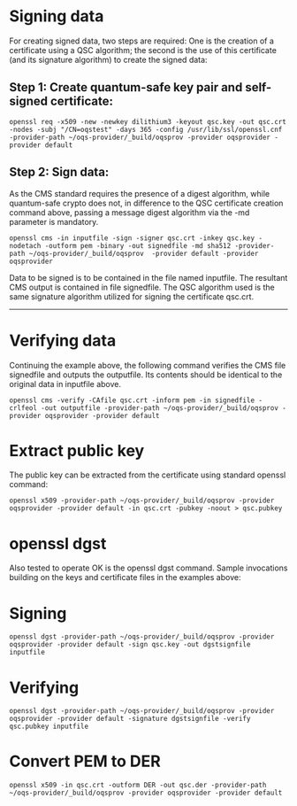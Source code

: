 # Signing data

For creating signed data, two steps are required: One is the creation of a certificate using a QSC algorithm; the second is the use of this certificate (and its signature algorithm) to create the signed data:

## Step 1: Create quantum-safe key pair and self-signed certificate:

```
openssl req -x509 -new -newkey dilithium3 -keyout qsc.key -out qsc.crt -nodes -subj "/CN=oqstest" -days 365 -config /usr/lib/ssl/openssl.cnf -provider-path ~/oqs-provider/_build/oqsprov -provider oqsprovider -provider default
```

## Step 2: Sign data:

As the CMS standard requires the presence of a digest algorithm, while quantum-safe crypto does not, in difference to the QSC certificate creation command above, passing a message digest algorithm via the -md parameter is mandatory.

```
openssl cms -in inputfile -sign -signer qsc.crt -inkey qsc.key -nodetach -outform pem -binary -out signedfile -md sha512 -provider-path ~/oqs-provider/_build/oqsprov  -provider default -provider oqsprovider
```

Data to be signed is to be contained in the file named inputfile. The resultant CMS output is contained in file signedfile. The QSC algorithm used is the same signature algorithm utilized for signing the certificate qsc.crt.

---------------------

# Verifying data

Continuing the example above, the following command verifies the CMS file signedfile and outputs the outputfile. Its contents should be identical to the original data in inputfile above.

```
openssl cms -verify -CAfile qsc.crt -inform pem -in signedfile -crlfeol -out outputfile -provider-path ~/oqs-provider/_build/oqsprov -provider oqsprovider -provider default
```

# Extract public key

The public key can be extracted from the certificate using standard openssl command:

```
openssl x509 -provider-path ~/oqs-provider/_build/oqsprov -provider oqsprovider -provider default -in qsc.crt -pubkey -noout > qsc.pubkey
```

# openssl dgst

Also tested to operate OK is the openssl dgst command. Sample invocations building on the keys and certificate files in the examples above:

# Signing
```
openssl dgst -provider-path ~/oqs-provider/_build/oqsprov -provider oqsprovider -provider default -sign qsc.key -out dgstsignfile inputfile
```

# Verifying

```
openssl dgst -provider-path ~/oqs-provider/_build/oqsprov -provider oqsprovider -provider default -signature dgstsignfile -verify qsc.pubkey inputfile
```

# Convert PEM to DER
```
openssl x509 -in qsc.crt -outform DER -out qsc.der -provider-path ~/oqs-provider/_build/oqsprov -provider oqsprovider -provider default
```
